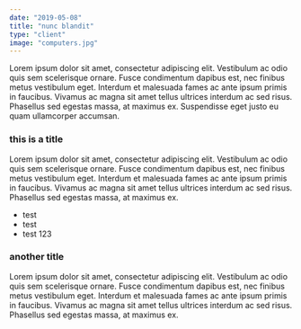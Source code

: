 ```yaml
---
date: "2019-05-08"
title: "nunc blandit"
type: "client"
image: "computers.jpg"
---
```


Lorem ipsum dolor sit amet, consectetur adipiscing elit. Vestibulum ac odio quis sem scelerisque ornare. Fusce condimentum dapibus est, nec finibus metus vestibulum eget. Interdum et malesuada fames ac ante ipsum primis in faucibus. Vivamus ac magna sit amet tellus ultrices interdum ac sed risus. Phasellus sed egestas massa, at maximus ex. Suspendisse eget justo eu quam ullamcorper accumsan. 

### this is a title

Lorem ipsum dolor sit amet, consectetur adipiscing elit. Vestibulum ac odio quis sem scelerisque ornare. Fusce condimentum dapibus est, nec finibus metus vestibulum eget. Interdum et malesuada fames ac ante ipsum primis in faucibus. Vivamus ac magna sit amet tellus ultrices interdum ac sed risus. Phasellus sed egestas massa, at maximus ex.
- test
- test
- test 123


### another title

Lorem ipsum dolor sit amet, consectetur adipiscing elit. Vestibulum ac odio quis sem scelerisque ornare. Fusce condimentum dapibus est, nec finibus metus vestibulum eget. Interdum et malesuada fames ac ante ipsum primis in faucibus. Vivamus ac magna sit amet tellus ultrices interdum ac sed risus. Phasellus sed egestas massa, at maximus ex.